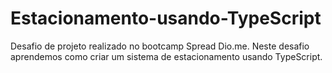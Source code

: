 # Estacionamento-usando-TypeScript

Desafio de projeto realizado no bootcamp Spread Dio.me. 
Neste desafio aprendemos como criar um sistema de estacionamento usando TypeScript.
